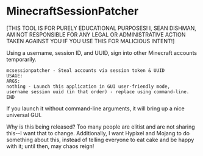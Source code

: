 # MinecraftSessionPatcher
[THIS TOOL IS FOR PURELY EDUCATIONAL PURPOSES! I, SEAN DISHMAN, AM NOT RESPONSIBLE FOR ANY LEGAL OR ADMINISTRATIVE ACTION TAKEN AGAINST YOU IF YOU USE THIS FOR MALICIOUS INTENT!]

Using a username, session ID, and UUID, sign into other Minecraft accounts temporarily.

```
mcsessionpatcher - Steal accounts via session token & UUID
USAGE: 
ARGS: 
nothing - Launch this application in GUI user-friendly mode, 
username session uuid (in that order) - replace using command-line. 
END
```

If you launch it without command-line arguments, it will bring up a nice universal GUI.

Why is this being released?
Too many people are elitist and are not sharing this--I want that to change. Additionally, I want Hypixel and Mojang to do something about this, instead of telling everyone to eat cake and be happy with it; until then, may chaos reign!

